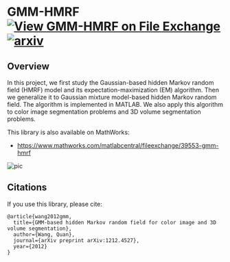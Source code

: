 # GMM-HMRF [![View GMM-HMRF on File Exchange](https://www.mathworks.com/matlabcentral/images/matlab-file-exchange.svg)](https://www.mathworks.com/matlabcentral/fileexchange/39553-gmm-hmrf) [![arxiv](https://img.shields.io/badge/PDF-arXiv-yellow.svg)](https://arxiv.org/pdf/1212.4527.pdf)

## Overview

In this project, we first study the Gaussian-based hidden Markov random field (HMRF) model and its expectation-maximization (EM) algorithm. Then we generalize it to Gaussian mixture model-based hidden Markov random field. The algorithm is implemented in MATLAB. We also apply this algorithm to color image segmentation problems and 3D volume segmentation problems.

This library is also available on MathWorks:
* https://www.mathworks.com/matlabcentral/fileexchange/39553-gmm-hmrf

![pic](resources/GMM-HMRF.png)

## Citations

If you use this library, please cite:

```
@article{wang2012gmm,
  title={GMM-based hidden Markov random field for color image and 3D volume segmentation},
  author={Wang, Quan},
  journal={arXiv preprint arXiv:1212.4527},
  year={2012}
}
```